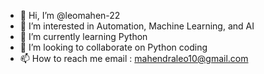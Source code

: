 - 👋 Hi, I’m @leomahen-22
- 👀 I’m interested in Automation, Machine Learning, and AI
- 🌱 I’m currently learning Python
- 💞️ I’m looking to collaborate on Python coding
- 📫 How to reach me email : mahendraleo10@gmail.com

<!---
leomahen-22/leomahen-22 is a ✨ special ✨ repository because its `README.md` (this file) appears on your GitHub profile.
You can click the Preview link to take a look at your changes.
--->

